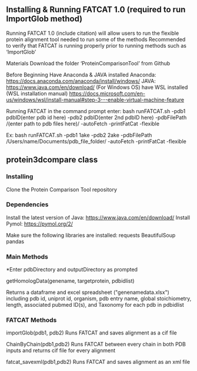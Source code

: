 ## Installing & Running FATCAT 1.0 (required to run ImportGlob method)
Running FATCAT 1.0 (include citation) will allow users to run the flexible protein alignment tool needed to run some of the methods 
Recommended to verify that FATCAT is running properly prior to running methods such as ‘ImportGlob’

Materials
Download the folder ‘ProteinComparisonTool’ from Github 

Before Beginning 
Have Anaconda & JAVA installed
Anaconda: https://docs.anaconda.com/anaconda/install/windows/ 
JAVA: https://www.java.com/en/download/
(For Windows OS) have WSL installed
(WSL installation manual) https://docs.microsoft.com/en-us/windows/wsl/install-manual#step-3---enable-virtual-machine-feature 

Running FATCAT
in the command prompt enter:
bash runFATCAT.sh -pdb1 pdbID(enter pdb id here) -pdb2 pdbID(enter 2nd pdbID here) -pdbFilePath /(enter path to pdb files here)/ -autoFetch -printFatCat -flexible

Ex:
bash runFATCAT.sh -pdb1 1ake -pdb2 2ake -pdbFilePath /Users/name/Documents/pdb_file_folder/ -autoFetch -printFatCat -flexible


## protein3dcompare class

### Installing
Clone the Protein Comparison Tool repository

### Dependencies
Install the latest version of Java: https://www.java.com/en/download/
Install Pymol: https://pymol.org/2/

Make sure the following libraries are installed: 
requests 
BeautifulSoup
pandas

### Main Methods
*Enter pdbDirectory and outputDirectory as prompted

getHomologData(genename, targetprotein, pdbidlist)

Returns a dataframe and excel spreadsheet ("genenamedata.xlsx") including pdb id, uniprot id, organism, pdb entry name, global stoichiometry, length, associated pubmed ID(s), and Taxonomy for each pdb in pdbidlist

### FATCAT Methods
importGlob(pdb1, pdb2)
Runs FATCAT and saves alignment as a cif file

ChainByChain(pdb1,pdb2)
Runs FATCAT between every chain in both PDB inputs and returns cif file for every alignment

fatcat_savexml(pdb1,pdb2)
Runs FATCAT and saves alignment as an xml file

